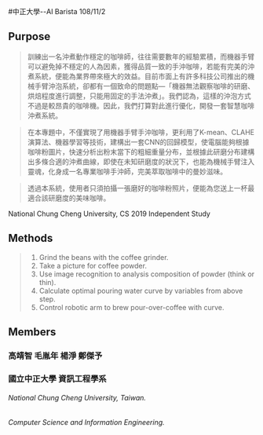 #中正大學--AI Barista 108/11/2

**Purpose**
---------------------------------------------
>訓練出一名沖煮動作穩定的咖啡師，往往需要數年的經驗累積，而機器手臂可以避免掉不穩定的人為因素，獲得品質一致的手沖咖啡，若能有完美的沖煮系統，便能為業界帶來極大的效益。目前市面上有許多科技公司推出的機械手臂沖泡系統，卻都有一個致命的問題點—「機器無法觀察咖啡的研磨、烘焙程度進行調整，只能用固定的手法沖煮」。我們認為，這樣的沖泡方式不過是較昂貴的咖啡機。因此，我們打算對此進行優化，開發一套智慧咖啡沖煮系統。

>在本專題中，不僅實現了用機器手臂手沖咖啡，更利用了K-mean、CLAHE演算法、機器學習等技術，建構出一套CNN的回歸模型，使電腦能夠根據咖啡粉圖片，快速分析出粉末當下的粗細重量分布，並根據此研磨分布建構出多條合適的沖煮曲線，即使在未知研磨度的狀況下，也能為機械手臂注入靈魂，化身成一名專業咖啡手沖師，完美萃取咖啡中的曼妙滋味。

>透過本系統，使用者只須拍攝一張磨好的咖啡粉照片，便能為您送上一杯最適合該研磨度的美味咖啡。

National Chung Cheng University, CS 
2019 Independent Study

**Methods**
---------------------------------------------
>1. Grind the beans with the coffee grinder.
>2. Take a picture for coffee powder.
>3. Use image recognition to analysis composition of powder (think or thin).
>4. Calculate optimal pouring water curve by variables from above step.
>5. Control robotic arm to brew pour-over-coffee with curve.

**Members**
---------------------------------------------
### 高靖智 毛胤年 楊淨 鄭傑予
### 國立中正大學 資訊工程學系
###### National Chung Cheng University, Taiwan.
###### Computer Science and Information Engineering.
